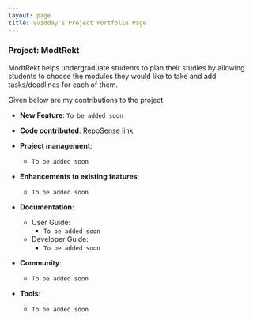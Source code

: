 ```yaml
---
layout: page
title: vvidday's Project Portfolio Page
---
```


### Project: ModtRekt

ModtRekt helps undergraduate students to plan their studies by allowing students to choose the modules they would like to take and add tasks/deadlines for each of them.

Given below are my contributions to the project.

* **New Feature**: `To be added soon`

* **Code contributed**: [RepoSense link](https://nus-cs2103-ay2223s1.github.io/tp-dashboard/?search=vvidday&breakdown=true&sort=groupTitle&sortWithin=title&since=2022-09-16&timeframe=commit&mergegroup=&groupSelect=groupByRepos&checkedFileTypes=docs~functional-code~test-code~other)

* **Project management**:
  * `To be added soon`

* **Enhancements to existing features**:
  * `To be added soon`

* **Documentation**:
  * User Guide:
    * `To be added soon`
  * Developer Guide:
    * `To be added soon`

* **Community**:
  * `To be added soon`

* **Tools**:
  * `To be added soon`
